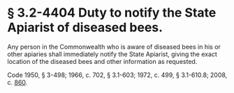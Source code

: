 # § 3.2-4404 Duty to notify the State Apiarist of diseased bees.

<p>Any person in the Commonwealth who is aware of diseased bees in his or other apiaries shall immediately notify the State Apiarist, giving the exact location of the diseased bees and other information as requested.</p><p>Code 1950, § 3-498; 1966, c. 702, § 3.1-603; 1972, c. 499, § 3.1-610.8; 2008, c. <a href='http://lis.virginia.gov/cgi-bin/legp604.exe?081+ful+CHAP0860'>860</a>.</p>